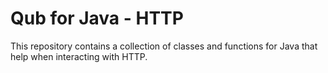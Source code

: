 # Qub for Java - HTTP

This repository contains a collection of classes and functions for Java that help when interacting with HTTP.
